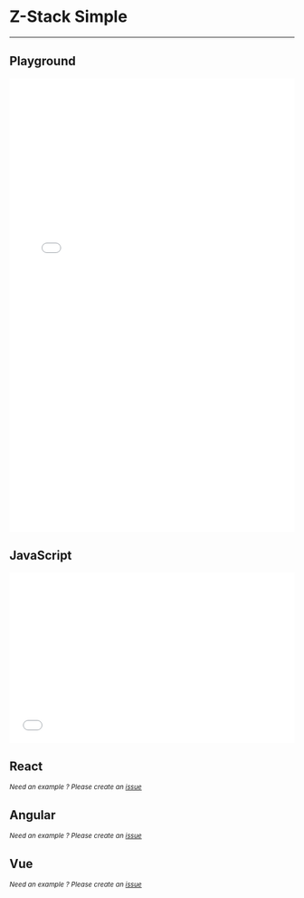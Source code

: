 # Z-Stack Simple

--------
<script setup>
    import CodeButtons from '../../src/components/CodeButtons.vue';
</script>
<CodeButtons jsfiddle="ckhnr5Ls"></CodeButtons>

## Playground
<iframe width="100%" height="800" src="//jsfiddle.net/romantonoff/ckhnr5Ls/embedded/result/dark/" allowfullscreen="allowfullscreen" allowpaymentrequest frameborder="0"></iframe>

## JavaScript
<iframe width="100%" height="300" src="//jsfiddle.net/romantonoff/ckhnr5Ls/embedded/js,html,css/dark/" allowfullscreen="allowfullscreen" allowpaymentrequest frameborder="0"></iframe>

## React
<small>*Need an example ? Please create an [issue](https://github.com/roman-rr/cupertino-pane/issues/new/choose)*</small>

## Angular
<small>*Need an example ? Please create an [issue](https://github.com/roman-rr/cupertino-pane/issues/new/choose)*</small>

## Vue
<small>*Need an example ? Please create an [issue](https://github.com/roman-rr/cupertino-pane/issues/new/choose)*</small>